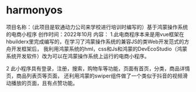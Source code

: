 # harmonyos
项目名称：（此项目是软通动力公司来学校进行培训时编写的）基于鸿蒙操作系统的电商小程序
创作时间：2022年10月
内容：
1.此电商程序本来是用vue框架在hbuilderx里完成编写的，在学习了鸿蒙操作系统的兼容JS的类Web开发范式的方舟开发框架后，
我利用鸿蒙系统的hml，css和Js和鸿蒙的DevEcoStudio（鸿蒙系统开发软件）改为可以在鸿蒙操作系统上运行的电商小程序。

2 此小程序具有登录，注册，搜索，购物车等功能，页面有首页，分类，商品详情页，商品列表页等页面，
还利用鸿蒙的swiper组件做了一个类似于抖音的视频滑动播放的页面，且有点赞功能。

